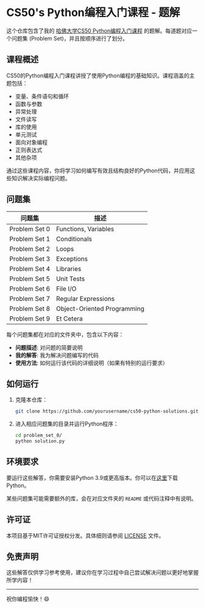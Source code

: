 # CS50's Python编程入门课程 - 题解

这个仓库包含了我的 [哈佛大学CS50 Python编程入门课程](https://cs50.harvard.edu/python/2022/) 的题解。每道题对应一个问题集 (Problem Set)，并且按顺序进行了划分。

## 课程概述

CS50的Python编程入门课程讲授了使用Python编程的基础知识。课程涵盖的主题包括：
- 变量、条件语句和循环
- 函数与参数
- 异常处理
- 文件读写
- 库的使用
- 单元测试
- 面向对象编程
- 正则表达式
- 其他杂项

通过这些课程内容，你将学习如何编写有效且结构良好的Python代码，并应用这些知识解决实际编程问题。

## 问题集

| 问题集        | 描述                        |
| ------------- | --------------------------- |
| Problem Set 0 | Functions, Variables        |
| Problem Set 1 | Conditionals                |
| Problem Set 2 | Loops                       |
| Problem Set 3 | Exceptions                  |
| Problem Set 4 | Libraries                   |
| Problem Set 5 | Unit Tests                  |
| Problem Set 6 | File I/O                    |
| Problem Set 7 | Regular Expressions         |
| Problem Set 8 | Object-Oriented Programming |
| Problem Set 9 | Et Cetera                   |

每个问题集都在对应的文件夹中，包含以下内容：
- **问题描述**: 对问题的简要说明
- **我的解答**: 我为解决问题编写的代码
- **使用方法**: 如何运行该代码的详细说明（如果有特别的运行要求）

## 如何运行

1. 克隆本仓库：
    ```bash
    git clone https://github.com/yourusername/cs50-python-solutions.git
    ```

2. 进入相应问题集的目录并运行Python程序：
    ```bash
    cd problem_set_0/
    python solution.py
    ```

## 环境要求

要运行这些解答，你需要安装Python 3.9或更高版本。你可以在[这里](https://www.python.org/downloads/)下载Python。

某些问题集可能需要额外的库，会在对应文件夹的 `README` 或代码注释中有说明。

## 许可证

本项目基于MIT许可证授权分发。具体细则请参阅 [LICENSE](LICENSE) 文件。

## 免责声明

这些解答仅供学习参考使用，建议你在学习过程中自己尝试解决问题以更好地掌握所学内容！

---

祝你编程愉快！😄
